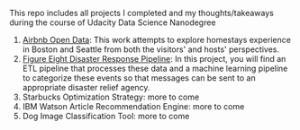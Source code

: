 This repo includes all projects I completed and my thoughts/takeaways during the course of Udacity Data Science Nanodegree

1. [Airbnb Open Data](airbnb_supply_demand): This work attempts to explore homestays experience in Boston and Seattle from both the visitors' and hosts' perspectives.
2. [Figure Eight Disaster Response Pipeline](figure8_disaster_response_pipelines): In this project, you will find an ETL pipeline that processes these data and a machine learning pipeline to categorize these events so that messages can be sent to an appropriate disaster relief agency.
3. Starbucks Optimization Strategy: more to come
4. IBM Watson Article Recommendation Engine: more to come
5. Dog Image Classification Tool: more to come
